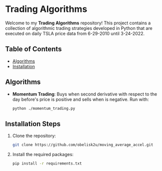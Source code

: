 # Trading Algorithms

Welcome to my **Trading Algorithms** repository! This project contains a collection of algorithmic trading strategies developed in Python that are executed on daily TSLA price data from 6-29-2010 until 3-24-2022. 

## Table of Contents
- [Algorithms](#algorithms)
- [Installation](#installation-steps)

## Algorithms
- **Momentum Trading**: Buys when second derivative with respect to the day before's price is positive and sells when is negative.
Run with:
    ```bash
    python ./momentum_trading.py
    ```

## Installation Steps

1. Clone the repository:
    ```bash
    git clone https://github.com/obelisk2u/moving_average_accel.git
    ```

2. Install the required packages:
    ```bash
    pip install -r requirements.txt
    ```